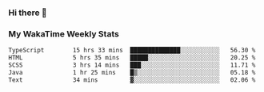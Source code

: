 ### Hi there 👋

<!--
**royschrauwen/royschrauwen** is a ✨ _special_ ✨ repository because its `README.md` (this file) appears on your GitHub profile.

Here are some ideas to get you started:

- 🔭 I’m currently working on ...
- 🌱 I’m currently learning ...
- 👯 I’m looking to collaborate on ...
- 🤔 I’m looking for help with ...
- 💬 Ask me about ...
- 📫 How to reach me: ...
- 😄 Pronouns: ...
- ⚡ Fun fact: ...
-->


### My WakaTime Weekly Stats
<!--START_SECTION:waka-->

```txt
TypeScript        15 hrs 33 mins  ██████████████░░░░░░░░░░░   56.30 %
HTML              5 hrs 35 mins   █████░░░░░░░░░░░░░░░░░░░░   20.25 %
SCSS              3 hrs 14 mins   ███░░░░░░░░░░░░░░░░░░░░░░   11.71 %
Java              1 hr 25 mins    █▒░░░░░░░░░░░░░░░░░░░░░░░   05.18 %
Text              34 mins         ▓░░░░░░░░░░░░░░░░░░░░░░░░   02.06 %
```

<!--END_SECTION:waka-->
